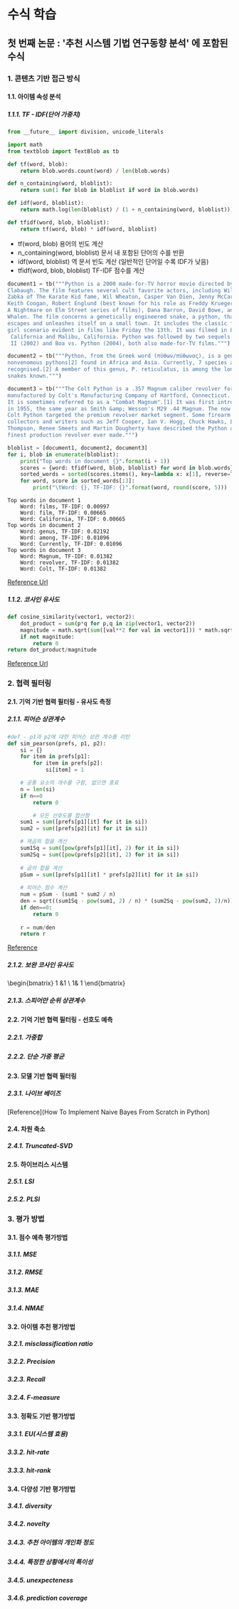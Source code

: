 # 수식 학습
## 첫 번째 논문 : '추천 시스템 기법 연구동향 분석' 에 포함된 수식

### 1. 콘텐츠 기반 접근 방식

#### 1.1. 아이템 속성 분석

##### 1.1.1. TF - IDF(단어 가중치)
```python
from __future__ import division, unicode_literals

import math
from textblob import TextBlob as tb

def tf(word, blob):
    return blob.words.count(word) / len(blob.words)

def n_containing(word, bloblist):
    return sum(1 for blob in bloblist if word in blob.words)

def idf(word, bloblist):
    return math.log(len(bloblist) / (1 + n_containing(word, bloblist)))

def tfidf(word, blob, bloblist):
    return tf(word, blob) * idf(word, bloblist)
```
+ tf(word, blob) 용어의 빈도 계산
+ n_containing(word, bloblist) 문서 내 포함된 단어의 수를 반환
+ idf(word, bloblist) 역 문서 빈도 계산 (일반적인 단어일 수록 IDF가 낮음)
+ tfidf(word, blob, bloblist) TF-IDF 점수를 계산

```python
document1 = tb("""Python is a 2000 made-for-TV horror movie directed by Richard
Clabaugh. The film features several cult favorite actors, including William
Zabka of The Karate Kid fame, Wil Wheaton, Casper Van Dien, Jenny McCarthy,
Keith Coogan, Robert Englund (best known for his role as Freddy Krueger in the
A Nightmare on Elm Street series of films), Dana Barron, David Bowe, and Sean
Whalen. The film concerns a genetically engineered snake, a python, that
escapes and unleashes itself on a small town. It includes the classic final
girl scenario evident in films like Friday the 13th. It was filmed in Los Angeles,
 California and Malibu, California. Python was followed by two sequels: Python
 II (2002) and Boa vs. Python (2004), both also made-for-TV films.""")

document2 = tb("""Python, from the Greek word (πύθων/πύθωνας), is a genus of
nonvenomous pythons[2] found in Africa and Asia. Currently, 7 species are
recognised.[2] A member of this genus, P. reticulatus, is among the longest
snakes known.""")

document3 = tb("""The Colt Python is a .357 Magnum caliber revolver formerly
manufactured by Colt's Manufacturing Company of Hartford, Connecticut.
It is sometimes referred to as a "Combat Magnum".[1] It was first introduced
in 1955, the same year as Smith &amp; Wesson's M29 .44 Magnum. The now discontinued
Colt Python targeted the premium revolver market segment. Some firearm
collectors and writers such as Jeff Cooper, Ian V. Hogg, Chuck Hawks, Leroy
Thompson, Renee Smeets and Martin Dougherty have described the Python as the
finest production revolver ever made.""")

bloblist = [document1, document2, document3]
for i, blob in enumerate(bloblist):
    print("Top words in document {}".format(i + 1))
    scores = {word: tfidf(word, blob, bloblist) for word in blob.words}
    sorted_words = sorted(scores.items(), key=lambda x: x[1], reverse=True)
    for word, score in sorted_words[:3]:
        print("\tWord: {}, TF-IDF: {}".format(word, round(score, 5)))
```
~~~
Top words in document 1
    Word: films, TF-IDF: 0.00997
    Word: film, TF-IDF: 0.00665
    Word: California, TF-IDF: 0.00665
Top words in document 2
    Word: genus, TF-IDF: 0.02192
    Word: among, TF-IDF: 0.01096
    Word: Currently, TF-IDF: 0.01096
Top words in document 3
    Word: Magnum, TF-IDF: 0.01382
    Word: revolver, TF-IDF: 0.01382
    Word: Colt, TF-IDF: 0.01382
~~~
[Reference Url](http://stevenloria.com/finding-important-words-in-a-document-using-tf-idf/)  

##### 1.1.2. 코사인 유사도
```python
def cosine_similarity(vector1, vector2):
    dot_product = sum(p*q for p,q in zip(vector1, vector2))
    magnitude = math.sqrt(sum([val**2 for val in vector1])) * math.sqrt(sum([val**2 for val in vector2]))
    if not magnitude:
        return 0
return dot_product/magnitude
```
[Reference Url](http://billchambers.me/tutorials/2014/12/22/cosine-similarity-explained-in-python.html)  
### 2. 협력 필터링

#### 2.1. 기억 기반 협력 필터링 - 유사도 측정

##### 2.1.1. 피어슨 상관계수
```python
#def - p1과 p2에 대한 피어슨 상관 계수를 리턴
def sim_pearson(prefs, p1, p2):
	si = {}
	for item in prefs[p1]:
		for item in prefs[p2]: 
			si[item] = 1

	# 공통 요소의 개수를 구함, 없으면 종료
	n = len(si)
	if n==0 
		return 0

		# 모든 선호도를 합산함
	sum1 = sum([prefs[p1][it] for it in si])
	sum2 = sum([prefs[p2][it] for it in si])

	# 제곱의 합을 계산
	sum1Sq = sum([pow(prefs[p1][it], 2) for it in si])
	sum2Sq = sum([pow(prefs[p2][it], 2) for it in si])
	
	# 곱의 합을 계산
	pSum = sum([prefs[p1][it] * prefs[p2][it] for it in si])
	
	# 피어슨 점수 계산
	num = pSum - (sum1 * sum2 / n)
	den = sqrt((sum1Sq - pow(sum1, 2) / n) * (sum2Sq - pow(sum2, 2)/n))
	if den==0: 
		return 0
	
	r = num/den
	return r
```
[Reference](http://atin.tistory.com/57)  

##### 2.1.2. 보완 코사인 유사도
\begin{bmatrix}
1 &1 \\ 
 1& 1
\end{bmatrix}
##### 2.1.3. 스피어만 순위 상관계수

#### 2.2. 기억 기반 협력 필터링 - 선호도 예측

##### 2.2.1. 가중합
##### 2.2.2. 단순 가중 평균

#### 2.3. 모델 기반 협력 필터링

##### 2.3.1. 나이브 베이즈
[Reference](How To Implement Naive Bayes From Scratch in Python)  
#### 2.4. 차원 축소

##### 2.4.1. Truncated-SVD

#### 2.5. 하이브리스 시스템

##### 2.5.1. LSI
##### 2.5.2. PLSI

### 3. 평가 방법

#### 3.1. 점수 예측 평가방법

##### 3.1.1. MSE
##### 3.1.2. RMSE
##### 3.1.3. MAE
##### 3.1.4. NMAE

#### 3.2. 아이템 추천 평가방법

##### 3.2.1. misclassification ratio
##### 3.2.2. Precision
##### 3.2.3. Recall
##### 3.2.4. F-measure

#### 3.3. 정확도 기반 평가방법

##### 3.3.1. EU(시스템 효용)
##### 3.3.2. hit-rate
##### 3.3.3. hit-rank

#### 3.4. 다양성 기반 평가방법

##### 3.4.1. diversity
##### 3.4.2. novelty
##### 3.4.3. 추천 아이템의 개인화 정도
##### 3.4.4. 특정한 상황에서의 특이성
##### 3.4.5. unexpecteness
##### 3.4.6. prediction coverage
